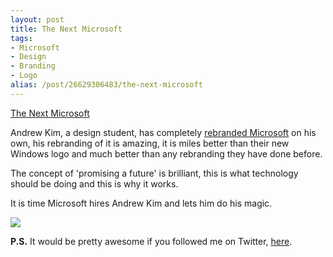 ```yaml
---
layout: post
title: The Next Microsoft
tags:
- Microsoft
- Design
- Branding
- Logo
alias: /post/26629306483/the-next-microsoft
---
```

[The Next Microsoft](http://www.minimallyminimal.com/journal/2012/7/3/the-next-microsoft.html)

Andrew Kim, a design student, has completely [rebranded Microsoft](http://www.minimallyminimal.com/journal/2012/7/3/the-next-microsoft.html) on his own, his rebranding of it is amazing, it is miles better than their new Windows logo and much better than any rebranding they have done before.

The concept of 'promising a future' is brilliant, this is what technology should be doing and this is why it works.

It is time Microsoft hires Andrew Kim and lets him do his magic.

![](http://media.tumblr.com/tumblr_m6qtsgnt3v1qamsz8.jpg)

**P.S.** It would be pretty awesome if you followed me on Twitter, [here](http://twitter.com/finitepost).